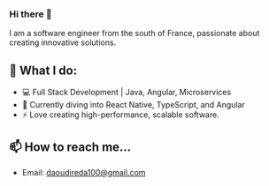 ### Hi there 👋

I am a software engineer from the south of France, passionate about creating innovative solutions.

## 🚀 What I do:
- 💻 Full Stack Development | Java, Angular, Microservices
- 🌱 Currently diving into React Native, TypeScript, and Angular
- ⚡ Love creating high-performance, scalable software.

## 📫 How to reach me...
- Email: daoudireda100@gmail.com

